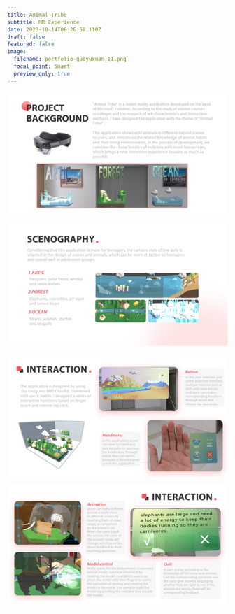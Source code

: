 ```yaml
---
title: Animal Tribe
subtitle: MR Experience
date: 2023-10-14T06:26:58.110Z
draft: false
featured: false
image:
  filename: portfolio-guoyuxuan_11.png
  focal_point: Smart
  preview_only: true
---
```

![](portfolio-guoyuxuan_12.png)

![](portfolio-guoyuxuan_13.png)

![](portfolio-guoyuxuan_14.png)

![](portfolio-guoyuxuan_15.png)